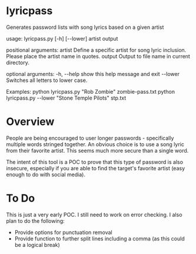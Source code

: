 # lyricpass
Generates password lists with song lyrics based on a given artist

usage: lyricpass.py [-h] [--lower] artist output

positional arguments:
  artist      Define a specific artist for song lyric inclusion. Please place
              the artist name in quotes.
  output      Output to file name in current directory.

optional arguments:
  -h, --help  show this help message and exit
  --lower     Switches all letters to lower case.

Examples:
python lyricpass.py "Rob Zombie" zombie-pass.txt
python lyricpass.py --lower "Stone Temple Pilots" stp.txt

# Overview
People are being encouraged to user longer passwords - specifically multiple words stringed together.
An obvious choice is to use a song lyric from their favorite artist. This seems much more secure than a single word.

The intent of this tool is a POC to prove that this type of password is also insecure, especially if you are able to
find the target's favorite artist (easy enough to do with social media).

# To Do
This is just a very early POC. I still need to work on error checking. I also plan to do the following:
- Provide options for punctuation removal
- Provide function to further split lines including a comma (as this could be a logical break)